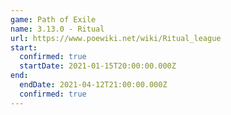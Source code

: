 ```yaml
---
game: Path of Exile
name: 3.13.0 - Ritual
url: https://www.poewiki.net/wiki/Ritual_league
start:
  confirmed: true
  startDate: 2021-01-15T20:00:00.000Z
end:
  endDate: 2021-04-12T21:00:00.000Z
  confirmed: true
---
```

